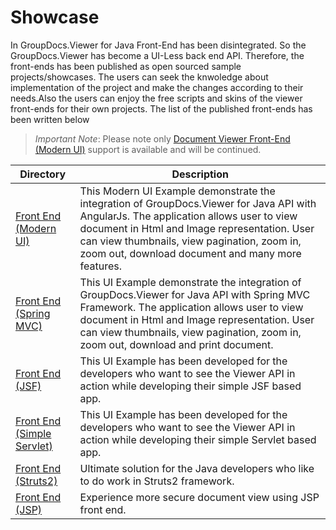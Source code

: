 # Showcase

In GroupDocs.Viewer for Java Front-End has been disintegrated. So the GroupDocs.Viewer has become a UI-Less back end API. Therefore, the front-ends has been published as open sourced sample projects/showcases. The users can seek the knwoledge about implementation of the project and make the changes according to their needs.Also the users can enjoy the free scripts and skins of the viewer front-ends for their own projects. The list of the published front-ends has been written below

> *Important Note*: Please note only [Document Viewer Front-End (Modern UI)](https://github.com/groupdocs-viewer/GroupDocs.Viewer-for-Java-App) support is available and will be continued.

Directory | Description
--------- | -----------
[Front End (Modern UI)](https://github.com/groupdocs-viewer/GroupDocs.Viewer-for-Java-App) | This Modern UI Example demonstrate the integration of GroupDocs.Viewer for Java API with AngularJs. The application allows user to view document in Html and Image representation. User can view thumbnails, view pagination, zoom in, zoom out, download document and many more features.
[Front End (Spring MVC)](https://github.com/groupdocs-viewer/GroupDocs.Viewer-for-Java/tree/master/Showcase/GroupDocs.Viewer-for-Java-Front-End)  | This UI Example demonstrate the integration of GroupDocs.Viewer for Java API with Spring MVC Framework. The application allows user to view document in Html and Image representation. User can view thumbnails, view pagination, zoom in, zoom out, download and print document.
[Front End (JSF)](https://github.com/AamirWaseem/GroupDocs.Viewer-for-Java/tree/master/Showcase/GroupDocs.Viewer-for-Java-using-JSF) | This UI Example has been developed for the developers who want to see the Viewer API in action while developing their simple JSF  based app.
[Front End (Simple Servlet)](https://github.com/groupdocs-viewer/GroupDocs.Viewer-for-Java/tree/master/Showcase/GroupDocs.Viewer-for-Java-using-Servlets)  | This UI Example has been developed for the developers who want to see the Viewer API in action while developing their simple Servlet based app.
[Front End (Struts2)](https://github.com/groupdocs-viewer/GroupDocs.Viewer-for-Java/tree/master/Showcase/GroupDocs.Viewer-for-Java-using-Struts2)  | Ultimate solution for the Java developers who like to do work in Struts2 framework.
[Front End (JSP)](https://github.com/groupdocs-viewer/GroupDocs.Viewer-for-Java/tree/master/Showcase/GroupDocs.Viewer-for-Java-using-JSP)  | Experience more secure document view using JSP front end.
